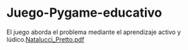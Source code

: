 # Juego-Pygame-educativo
El juego aborda el problema mediante el aprendizaje activo y lúdico.[Natalucci_Pretto.pdf](https://github.com/greents443/Juego-Pygame-educativo/blob/main/Natalucci_Pretto.pdf)
